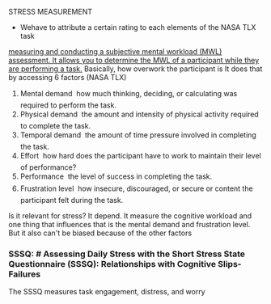  STRESS MEASUREMENT

- Wehave to attribute a certain rating to each elements of the NASA TLX task

[measuring and conducting a subjective mental workload (MWL) assessment. It allows you to determine the MWL of a participant while they are performing a task.](https://digital.ahrq.gov/health-it-tools-and-resources/evaluation-resources/workflow-assessment-health-it-toolkit/all-workflow-tools/nasa-task-load-index#:~:text=The%20NASA%20task%20load%20index,determine%20an%20overall%20workload%20rating.)
	Basically, how overwork the participant is
It does that by accessing 6 factors (NASA TLX)
1. Mental demand  how much thinking, deciding, or calculating was required to perform the task.  
2. Physical demand  the amount and intensity of physical activity required to complete the task.  
3. Temporal demand  the amount of time pressure involved in completing the task.  
4. Effort  how hard does the participant have to work to maintain their level of performance?  
5. Performance  the level of success in completing the task.  
6. Frustration level  how insecure, discouraged, or secure or content the participant felt during the task.

Is it relevant for stress? It depend. It measure the cognitive workload and one thing that influences that is the mental demand and frustration level. But it also can't be biased because of the other factors

### SSSQ: # Assessing Daily Stress with the Short Stress State Questionnaire (SSSQ): Relationships with Cognitive Slips-Failures
The SSSQ measures task engagement, distress, and worry

